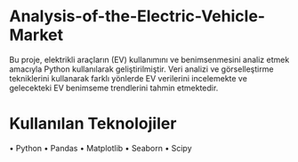 # Analysis-of-the-Electric-Vehicle-Market
Bu proje, elektrikli araçların (EV) kullanımını ve benimsenmesini analiz etmek amacıyla Python kullanılarak geliştirilmiştir. Veri analizi ve görselleştirme tekniklerini kullanarak farklı yönlerde EV verilerini incelemekte ve gelecekteki EV benimseme trendlerini tahmin etmektedir.


# Kullanılan Teknolojiler
•	Python
•	Pandas
•	Matplotlib
•	Seaborn
•	Scipy
